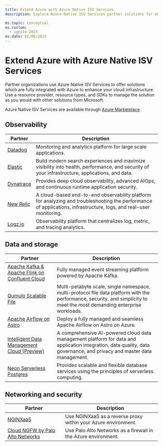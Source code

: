```yaml
---
title: Extend Azure with Azure Native ISV Services
description: Explore Azure Native ISV Services partner solutions for observability, data, networking, and storage.

ms.topic: conceptual
ms.custom:
  - ignite-2023
ms.date: 01/06/2025
---
```


# Extend Azure with Azure Native ISV Services

Partner organizations use Azure Native ISV Services to offer solutions which are fully integrated with Azure to enhance your cloud infrastructure. Use a resource provider, resource types, and SDKs to manage the solution as you would with other solutions from Microsoft.

Azure Native ISV Services are available through [Azure Marketplace](https://azuremarketplace.microsoft.com/).

## Observability

|Partner                                          |Description                                                                                                                                                       |
|-------------------------------------------------|------------------------------------------------------------------------------------------------------------------------------------------------------------------|
|[Datadog](datadog/overview.md)                   |Monitoring and analytics platform for large scale applications.                                                                                                   |
|[Elastic](elastic/overview.md)                   |Build modern search experiences and maximize visibility into health, performance, and security of your infrastructure, applications, and data.                    |
|[Dynatrace](dynatrace/dynatrace-overview.md)     |Provides deep cloud observability, advanced AIOps, and continuous runtime application security.                                                                   |
|[New Relic](new-relic/new-relic-overview.md)     |A cloud-based end-to-end observability platform for analyzing and troubleshooting the performance of applications, infrastructure, logs, and real-user monitoring.|
|[Logz.io](logzio/overview.md)                    |Observability platform that centralizes log, metric, and tracing analytics.                                                                                       |

## Data and storage

|Partner                                                                                    |Description                                                                                                             |
|-------------------------------------------------------------------------------------------|------------------------------------------------------------------------------------------------------------------------|
|[Apache Kafka & Apache Flink on Confluent Cloud](apache-kafka-confluent-cloud/overview.md) | Fully managed event streaming platform powered by Apache Kafka.                                                        |
|[Qumulo Scalable File](qumulo/qumulo-overview.md)                                          |  Multi-petabyte scale, single namespace, multi-protocol file data platform with the performance, security, and simplicity to meet the most demanding enterprise workloads.                                                                                                                                                                     | 
| [Apache Airflow on Astro](astronomer/astronomer-overview.md)                              | Deploy a fully managed and seamless Apache Airflow on Astro on Azure.                                                  | 
| [Intelligent Data Management Cloud (Preview)](informatica/informatica-overview.md)        | A comprehensive AI-powered cloud data management platform for data and application integration, data quality, data governance, and privacy and master data management.                                                                                                                                                                  | 
| [Neon Serverless Postgres](neon/overview.md)                                              |Provides scalable and flexible database services using the principles of serverless computing.                          |

## Networking and security

|Partner                                                             |Description                                                     |
|--------------------------------------------------------------------|----------------------------------------------------------------|
|[NGINXaaS](nginx/nginx-overview.md)                                 | Use NGINXaaS as a reverse proxy within your Azure environment. |
|[Cloud NGFW by Palo Alto Networks](palo-alto/palo-alto-overview.md) | Use Palo Alto Networks as a firewall in the Azure environment. |
